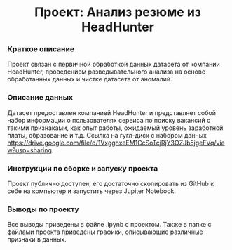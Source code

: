 # <center> Проект: Анализ резюме из HeadHunter

### Краткое описание
Проект связан с первичной обработкой данных датасета от компании HeadHunter, проведением разведывательного анализа на основе обработанных данных и чистке датасета от аномалий. 

### Описание данных
Датасет предоставлен компанией HeadHunter и представляет собой набор информации о пользователях сервиса по поиску вакансий с такими признаками, как опыт работы, ожидаемый уровень заработной платы, образование и т.д. Ссылка на гугл-диск с набором данных https://drive.google.com/file/d/1VxgghxeEM1CcSoTcjRjY3OZJb5jgeFVq/view?usp=sharing. 

### Инструкции по сборке и запуску проекта
Проект публично доступен, его достаточно скопировать из GitHub к себе на компьютер и запустить через Jupiter Notebook.

### Выводы по проекту
Все выводы приведены в файле .ipynb с проектом. Также в папке с файлами проекта приведены графики, описывающие различные признаки в данных.